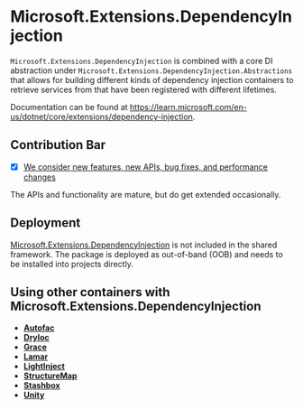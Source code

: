 # Microsoft.Extensions.DependencyInjection

`Microsoft.Extensions.DependencyInjection` is combined with a core DI abstraction under `Microsoft.Extensions.DependencyInjection.Abstractions` that allows for building different kinds of dependency injection containers to retrieve services from that have been registered with different lifetimes.

Documentation can be found at https://learn.microsoft.com/en-us/dotnet/core/extensions/dependency-injection.

## Contribution Bar
- [x] [We consider new features, new APIs, bug fixes, and performance changes](../../libraries/README.md#primary-bar)

The APIs and functionality are mature, but do get extended occasionally.

## Deployment
[Microsoft.Extensions.DependencyInjection](https://www.nuget.org/packages/Microsoft.Extensions.DependencyInjection) is not included in the shared framework. The package is deployed as out-of-band (OOB) and needs to be installed into projects directly.

## Using other containers with Microsoft.Extensions.DependencyInjection

* [**Autofac**](https://autofac.readthedocs.org/en/latest/integration/aspnetcore.html)
* [**DryIoc**](https://www.nuget.org/packages/DryIoc.Microsoft.DependencyInjection)
* [**Grace**](https://www.nuget.org/packages/Grace.DependencyInjection.Extensions)
* [**Lamar**](https://www.nuget.org/packages/Lamar.Microsoft.DependencyInjection)
* [**LightInject**](https://github.com/seesharper/LightInject.Microsoft.DependencyInjection)
* [**StructureMap**](https://github.com/structuremap/StructureMap.Microsoft.DependencyInjection)
* [**Stashbox**](https://github.com/z4kn4fein/stashbox-extensions-dependencyinjection)
* [**Unity**](https://www.nuget.org/packages/Unity.Microsoft.DependencyInjection/)
